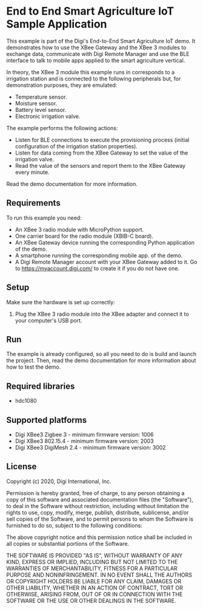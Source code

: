 End to End Smart Agriculture IoT Sample Application
===================================================

This example is part of the Digi's End-to-End Smart Agriculture IoT demo. It
demonstrates how to use the XBee Gateway and the XBee 3 modules to exchange
data, communicate with Digi Remote Manager and use the BLE interface to talk to
mobile apps applied to the smart agriculture vertical.

In theory, the XBee 3 module this example runs in corresponds to a irrigation
station and is connected to the following peripherals but, for demonstration
purposes, they are emulated:
  * Temperature sensor.
  * Moisture sensor.
  * Battery level sensor.
  * Electronic irrigation valve.

The example performs the following actions:
  * Listen for BLE connections to execute the provisioning process (initial
    configuration of the irrigation station properties).
  * Listen for data coming from the XBee Gateway to set the value of the 
    irrigation valve.
  * Read the value of the sensors and report them to the XBee Gateway every
    minute.

Read the demo documentation for more information.

Requirements
------------

To run this example you need:

* An XBee 3 radio module with MicroPython support.
* One carrier board for the radio module (XBIB-C board).
* An XBee Gateway device running the corresponding Python application of the
  demo.
* A smartphone running the corresponding mobile app. of the demo.
* A Digi Remote Manager account with your XBee Gateway added to it.
  Go to https://myaccount.digi.com/ to create it if you do not have one.

Setup
-----

Make sure the hardware is set up correctly:

1. Plug the XBee 3 radio module into the XBee adapter and connect it to your
   computer's USB port.

Run
---

The example is already configured, so all you need to do is build and launch
the project. Then, read the demo documentation for more information about how
to test the demo.

Required libraries
--------------------

* hdc1080

Supported platforms
-------------------

* Digi XBee3 Zigbee 3 - minimum firmware version: 1006
* Digi XBee3 802.15.4 - minimum firmware version: 2003
* Digi XBee3 DigiMesh 2.4 - minimum firmware version: 3002

License
-------

Copyright (c) 2020, Digi International, Inc.

Permission is hereby granted, free of charge, to any person obtaining a copy
of this software and associated documentation files (the "Software"), to deal
in the Software without restriction, including without limitation the rights
to use, copy, modify, merge, publish, distribute, sublicense, and/or sell
copies of the Software, and to permit persons to whom the Software is
furnished to do so, subject to the following conditions:

The above copyright notice and this permission notice shall be included in all
copies or substantial portions of the Software.

THE SOFTWARE IS PROVIDED "AS IS", WITHOUT WARRANTY OF ANY KIND, EXPRESS OR
IMPLIED, INCLUDING BUT NOT LIMITED TO THE WARRANTIES OF MERCHANTABILITY,
FITNESS FOR A PARTICULAR PURPOSE AND NONINFRINGEMENT. IN NO EVENT SHALL THE
AUTHORS OR COPYRIGHT HOLDERS BE LIABLE FOR ANY CLAIM, DAMAGES OR OTHER
LIABILITY, WHETHER IN AN ACTION OF CONTRACT, TORT OR OTHERWISE, ARISING FROM,
OUT OF OR IN CONNECTION WITH THE SOFTWARE OR THE USE OR OTHER DEALINGS IN THE
SOFTWARE.